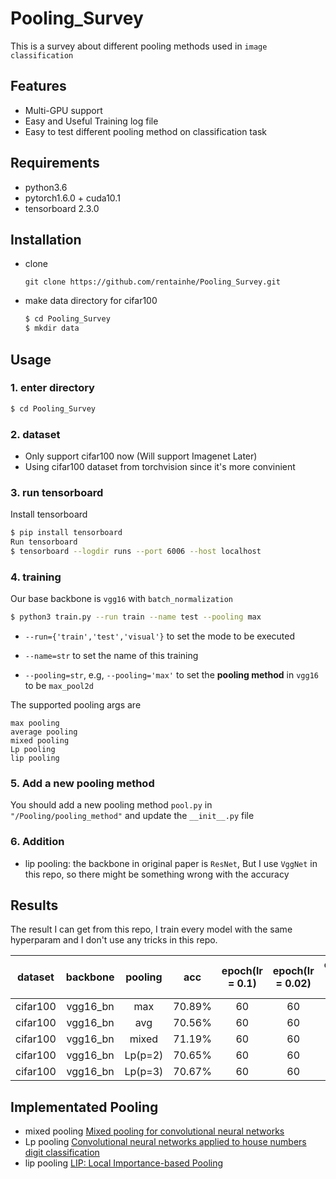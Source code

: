 # Pooling_Survey
This is a survey about different pooling methods used in `image classification`

## Features
* Multi-GPU support
* Easy and Useful Training log file
* Easy to test different pooling method on classification task

## Requirements
* python3.6
* pytorch1.6.0 + cuda10.1
* tensorboard 2.3.0

## Installation
* clone
  ```
  git clone https://github.com/rentainhe/Pooling_Survey.git
  ```
* make data directory for cifar100
  ```bash
  $ cd Pooling_Survey
  $ mkdir data
  ```
 
## Usage

### 1. enter directory
```bash
$ cd Pooling_Survey
```

### 2. dataset
* Only support cifar100 now (Will support Imagenet Later)
* Using cifar100 dataset from torchvision since it's more convinient

### 3. run tensorboard
Install tensorboard
```bash
$ pip install tensorboard
Run tensorboard
$ tensorboard --logdir runs --port 6006 --host localhost
```

### 4. training
Our base backbone is `vgg16` with `batch_normalization`
```bash
$ python3 train.py --run train --name test --pooling max
```

- ```--run={'train','test','visual'}``` to set the mode to be executed

- ```--name=str``` to set the name of this training

- ```--pooling=str```, e.g, `--pooling='max'` to set the __pooling method__ in `vgg16` to be `max_pool2d`

The supported pooling args are
```
max pooling
average pooling
mixed pooling
Lp pooling
lip pooling
```

### 5. Add a new pooling method
You should add a new pooling method `pool.py` in `"/Pooling/pooling_method"` and update the `__init__.py` file

### 6. Addition
- lip pooling: the backbone in original paper is `ResNet`, But I use `VggNet` in this repo, so there might be something wrong with the accuracy

## Results
The result I can get from this repo, I train every model with the same hyperparam and I don't use any tricks in this repo.

|dataset|backbone|pooling|acc|epoch(lr = 0.1)|epoch(lr = 0.02)|epoch(lr = 0.004)|epoch(lr = 0.0008)|total epoch|
|:---:|:---:|:---:|:---:|:---:|:---:|:---:|:---:|:---:
|cifar100|vgg16_bn|max|70.89%|60|60|40|40|200|
|cifar100|vgg16_bn|avg|70.56%|60|60|40|40|200|
|cifar100|vgg16_bn|mixed|71.19%|60|60|40|40|200|
|cifar100|vgg16_bn|Lp(p=2)|70.65%|60|60|40|40|200|
|cifar100|vgg16_bn|Lp(p=3)|70.67%|60|60|40|40|200|

## Implementated Pooling

- mixed pooling [Mixed pooling for convolutional neural networks](https://rd.springer.com/chapter/10.1007/978-3-319-11740-9_34)
- Lp pooling [Convolutional neural networks applied to house numbers digit
classification](https://arxiv.org/abs/1204.3968)
- lip pooling [LIP: Local Importance-based Pooling](https://arxiv.org/abs/1908.04156)